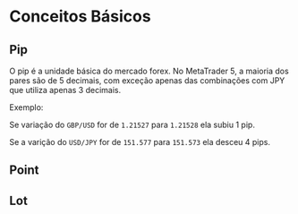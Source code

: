 # Conceitos Básicos

## Pip

O pip é a unidade básica do mercado forex. No MetaTrader 5, a maioria dos pares são de 5 decimais, com exceção apenas das combinações com JPY que utiliza apenas 3 decimais.

Exemplo:

Se variação do `GBP/USD` for de `1.21527` para `1.21528` ela subiu 1 pip.

Se a varição do `USD/JPY` for de `151.577` para `151.573` ela desceu 4 pips.

## Point

## Lot
